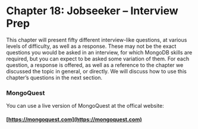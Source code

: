 # Chapter 18: Jobseeker – Interview Prep

This chapter will present fifty different interview-like questions, at various levels of difficulty, as well as a response. These may not be the exact questions you would be asked in an interview, for which MongoDB skills are required, but you can expect to be asked some variation of them. For each question, a response is offered, as well as a reference to the chapter we discussed the topic in general, or directly. We will discuss how to use this chapter’s questions in the next section.

### MongoQuest

You can use a live version of MongoQuest at the offical website:

#### [https://mongoquest.com](https://mongoquest.com)
